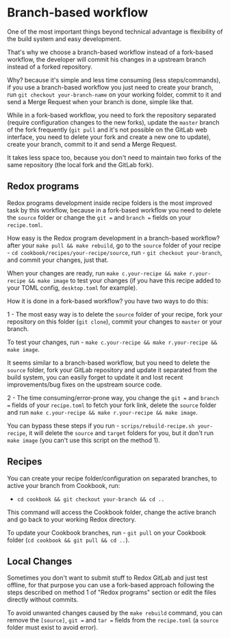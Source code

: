 # Branch-based workflow

One of the most important things beyond technical advantage is flexibility of the build system and easy development.

That's why we choose a branch-based workflow instead of a fork-based workflow, the developer will commit his changes in a upstream branch instead of a forked repository.

Why? because it's simple and less time consuming (less steps/commands), if you use a branch-based workflow you just need to create your branch, run `git checkout your-branch-name` on your working folder, commit to it and send a Merge Request when your branch is done, simple like that.

While in a fork-based workflow, you need to fork the repository separated (require configuration changes to the new forks), update the `master` branch of the fork frequently (`git pull` and it's not possible on the GitLab web interface, you need to delete your fork and create a new one to update), create your branch, commit to it and send a Merge Request.

It takes less space too, because you don't need to maintain two forks of the same repository (the local fork and the GitLab fork).

## Redox programs

Redox programs development inside recipe folders is the most improved task by this workflow, because in a fork-based workflow you need to delete the `source` folder or change the `git =` and `branch =` fields on your `recipe.toml`.

How easy is the Redox program development in a branch-based workflow? after your `make pull && make rebuild`, go to the `source` folder of your recipe - `cd cookbook/recipes/your-recipe/source`, run - `git checkout your-branch`, and commit your changes, just that.

When your changes are ready, run `make c.your-recipe && make r.your-recipe && make image` to test your changes (if you have this recipe added to your TOML config, `desktop.toml` for example).

How it is done in a fork-based workflow? you have two ways to do this:

1 - The most easy way is to delete the `source` folder of your recipe, fork your repository on this folder (`git clone`), commit your changes to `master` or your branch.

To test your changes, run - `make c.your-recipe && make r.your-recipe && make image`.

It seems similar to a branch-based workflow, but you need to delete the `source` folder, fork your GitLab repository and update it separated from the build system, you can easily forget to update it and lost recent improvements/bug fixes on the upstream source code.

2 - The time consuming/error-prone way, you change the `git =` and `branch =` fields of your `recipe.toml` to fetch your fork link, delete the `source` folder and run `make c.your-recipe && make r.your-recipe && make image`.

You can bypass these steps if you run - `scrips/rebuild-recipe.sh your-recipe`, it will delete the `source` and `target` folders for you, but it don't run `make image` (you can't use this script on the method 1).

## Recipes

You can create your recipe folder/configuration on separated branches, to active your branch from Cookbook, run:

- `cd cookbook && git checkout your-branch && cd ..`

This command will access the Cookbook folder, change the active branch and go back to your working Redox directory.

To update your Cookbook branches, run - `git pull` on your Cookbook folder (`cd cookbook && git pull && cd ..`).

## Local Changes

Sometimes you don't want to submit stuff to Redox GitLab and just test offline, for that purpose you can use a fork-based approach following the steps described on method 1 of "Redox programs" section or edit the files directly without commits.

To avoid unwanted changes caused by the `make rebuild` command, you can remove the `[source]`, `git =` and `tar =` fields from the `recipe.toml` (a `source` folder must exist to avoid error).